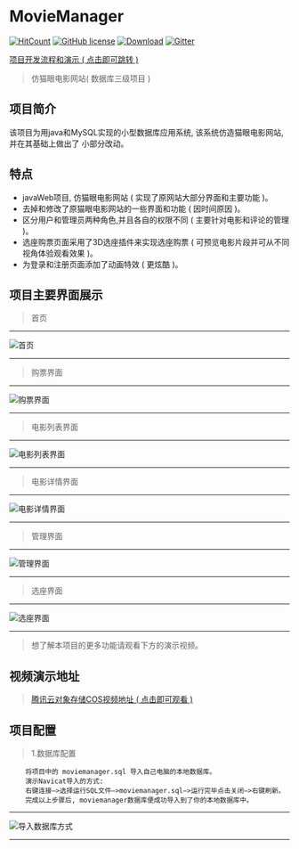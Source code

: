 # MovieManager

[![HitCount](http://hits.dwyl.io/fyf2016/PipelineLaying.svg)](http://hits.dwyl.io/fyf2016/PipelineLaying) [![GitHub license](https://img.shields.io/github/license/fyf2016/PipelineLaying.svg)](https://github.com/fyf2016/PipelineLaying/blob/master/LICENSE) [![Download](https://img.shields.io/badge/downloads-master-orange.svg)](https://codeload.github.com/PipelineLaying/zip/master) 
[![Gitter](https://img.shields.io/gitter/room/fyf2016/PipelineLaying.svg)](https://gitter.im/PipelineLaying/community?utm_source=share-link&utm_medium=link&utm_campaign=share-link)

[项目开发流程和演示 ( 点击即可跳转 )](https://fyf2016.github.io/2018/08/12/%E6%95%B0%E6%8D%AE%E5%BA%93%E4%B8%89%E7%BA%A7%E9%A1%B9%E7%9B%AE/)

>仿猫眼电影网站( 数据库三级项目 )

## 项目简介
该项目为用java和MySQL实现的小型数据库应用系统, 该系统仿造猫眼电影网站,并在其基础上做出了
小部分改动。

## 特点

- javaWeb项目, 仿猫眼电影网站 ( 实现了原网站大部分界面和主要功能 )。
- 去掉和修改了原猫眼电影网站的一些界面和功能 ( 因时间原因 )。
- 区分用户和管理员两种角色,并且各自的权限不同 ( 主要针对电影和评论的管理 )。
- 选座购票页面采用了3D选座插件来实现选座购票 ( 可预览电影片段并可从不同视角体验观看效果 )。
- 为登录和注册页面添加了动画特效 ( 更炫酷 )。

## 项目主要界面展示
 >首页
 
 ---
 
![首页](https://fyf2016.github.io/images/project/DBProject/movie1.png)

---

>购票界面

 ---
 
![购票界面](https://fyf2016.github.io/images/project/DBProject/movie2.png)

 ---
 
>电影列表界面

 ---

![电影列表界面](https://fyf2016.github.io/images/project/DBProject/movie3.png)

 ---
 
>电影详情界面

 ---
 
![电影详情界面](https://fyf2016.github.io/images/project/DBProject/movie4.png)

 ---
 
>管理界面

 ---
 
![管理界面](https://fyf2016.github.io/images/project/DBProject/movie5.png)

 ---
 
>选座界面

 ---
 
![选座界面](https://fyf2016.github.io/images/project/DBProject/movie6.png)

 ---

>想了解本项目的更多功能请观看下方的演示视频。

## 视频演示地址
> [腾讯云对象存储COS视频地址 ( 点击即可观看 )](https://video-1254265973.cos.ap-beijing.myqcloud.com/movieManager.mp4)

## 项目配置
>1.数据库配置

        将项目中的 moviemanager.sql 导入自己电脑的本地数据库。
        演示Navicat导入的方式:
        右键连接–>选择运行SQL文件–>moviemanager.sql–>运行完毕点击关闭–>右键刷新。
        完成以上步骤后, moviemanager数据库便成功导入到了你的本地数据库中。
        
-------------------------------------------------------------------------------------
 
 ![导入数据库方式](https://fyf2016.github.io/images/project/arithmetic/database.png)
 
-------------------------------------------------------------------------------------


